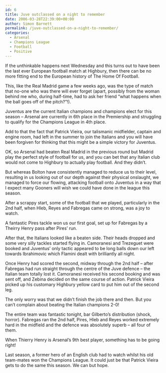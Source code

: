 ```yaml
---
id: 6
title: Juve outclassed on a night to remember
date: 2006-03-28T22:39:00+00:00
author: Simon Barnett
permalink: /juve-outclassed-on-a-night-to-remember/
categories:
  - Arsenal
  - Champions League
  - Football
  - Positive
---
```

If the unthinkable happens next Wednesday and this turns out to have been the last ever European football match at Highbury, then there can be no more fitting end to the European history of The Home Of Football.

This, like the Real Madrid game a few weeks ago, was the type of match that no-one who was there will ever forget (apart, possibly from the woman behind me who, during half-time, had to ask her friend &#8220;what happens when the ball goes off of the pitch?&#8221;!).

Juventus are the current Italian champions and champions elect for this season &#8211; Arsenal are currently in 6th place in the Premiership and struggling to qualify for the Champions League in 4th place.

Add to that the fact that Patrick Vieira, our talismanic midfielder, captain and engine room, had left in the summer to join the Italians and you will have been forgiven for thinking that this might be a simple victory for Juventus.

OK, so Arsenal had beaten Real Madrid in the previous round but Madrid play the perfect style of football for us, and you can bet that any Italian club would not come to Highbury to actually play football. And they didn&#8217;t.

But whereas Bolton have consistently managed to reduce us to their level, resulting in us looking out of our depth against their physical onslaught, we managed to force our flowing, attacking football onto Juventus in a way that I expect many Gooners will wish we could have done in the league this season.

After a scrappy start, some of the football that we played, particularly in the 2nd half, when Hleb, Reyes and Fabregas came on strong, was a joy to watch.

A fantastic Pires tackle won us our first goal, set up for Fabregas by a Theirry Henry pass after Pires&#8217; run.

After that, the Italians looked like a beaten side. Their heads dropped and some very silly tackles started flying in. Camoranesi and Trezeguet were booked and Juventus&#8217; only tactic appeared to be long balls down our left towards Ibrahimovic which Flamini dealt with brilliantly all night.

Once Henry had scored the second, midway through the 2nd half &#8211; after Fabregas had run straight through the centre of the Juve defence &#8211; the Italian team totally lost it. Camoranesi received his second booking and was sent off, and Zebina decided on the same course of action. Patrick Vieira picked up his customary Highbury yellow card to put him out of the second leg.

The only worry was that we didn&#8217;t finish the job there and then. But you can&#8217;t complain about beating the Italian champions 2-0!

The entire team was fantastic tonight, bar Gilberto&#8217;s distribution (shock, horror). Fabregas ran the 2nd half, Pires, Hleb and Reyes worked extremely hard in the midfield and the defence was absolutely superb &#8211; all four of them.

When Thierry Henry is Arsenal&#8217;s 9th best player, something has to be going right!

Last season, a former hero of an English club had to watch whilst his old team-mates won the Champions League. It could just be that Patrick Vieira gets to do the same this season. We can but hope.
